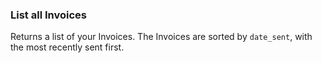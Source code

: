 ### List all Invoices

Returns a list of your Invoices. The Invoices are sorted by `date_sent`, 
with the most recently sent first.
